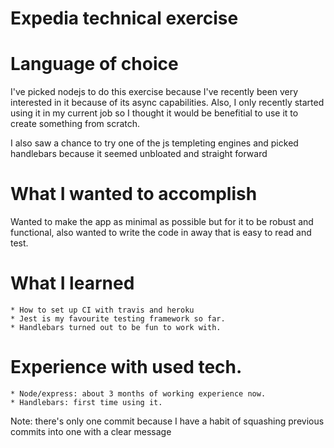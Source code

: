 Expedia technical exercise
============


Language of choice
============

I've picked nodejs to do this exercise because I've recently been very interested in it because of its async capabilities.
Also, I only recently started using it in my current job so I thought it would be benefitial to use it to create something from scratch.

I also saw a chance to try one of the js templeting engines and picked handlebars because it seemed unbloated and straight forward


What I wanted to accomplish
============

Wanted to make the app as minimal as possible but for it to be robust and functional, also wanted to 
write the code in away that is easy to read and test.


What I learned
============
    * How to set up CI with travis and heroku
    * Jest is my favourite testing framework so far.
    * Handlebars turned out to be fun to work with.


Experience with used tech.
============

    * Node/express: about 3 months of working experience now.
    * Handlebars: first time using it.


Note: there's only one commit because I have a habit of squashing previous commits into one with a clear message